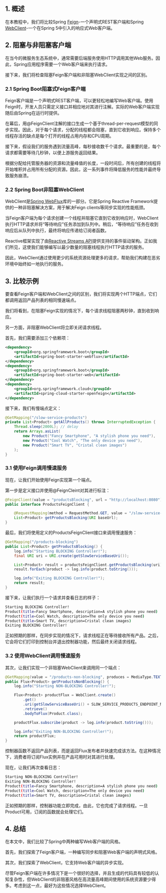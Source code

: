 ## 1. 概述

在本教程中，我们将比较Spring [Feign](https://www.baeldung.com/spring-cloud-openfeign)-一个声明式REST客户端和Spring [WebClient](https://www.baeldung.com/spring-5-webclient)-一个在Spring 5中引入的响应式Web客户端。

## 2. 阻塞与非阻塞客户端

在当今的微服务生态系统中，通常需要后端服务使用HTTP调用其他Web服务。因此，Spring应用程序需要一个Web客户端来执行请求。

接下来，我们将检查阻塞Feign客户端和非阻塞WebClient实现之间的区别。

### 2.1 Spring Boot阻塞式Feign客户端

Feign客户端是一个声明式REST客户端，可以更轻松地编写Web客户端。使用Feign时，开发人员只需定义接口并相应地对其进行注解。实际的Web客户端实现随后由Spring在运行时提供。

在幕后，用@FeignClient注解的接口生成一个基于thread-per-request模型的同步实现。因此，对于每个请求，分配的线程都会阻塞，直到它收到响应。保持多个线程存活的缺点是每个打开的线程占用内存和CPU周期。

接下来，假设我们的服务遇到流量高峰，每秒接收数千个请求。最重要的是，每个请求都需要等待几秒钟，以便上游服务返回结果。

根据分配给托管服务器的资源和流量峰值的长度，一段时间后，所有创建的线程将开始堆积并占用所有分配的资源。因此，这一系列事件将降低服务的性能并最终导致服务崩溃。

### 2.2 Spring Boot非阻塞WebClient

WebClient是[Spring WebFlux](https://www.baeldung.com/spring-webflux)库的一部分。它是Spring Reactive Framework提供的一种非阻塞解决方案，用于解决Feign clients等同步实现的性能瓶颈。

当Feign客户端为每个请求创建一个线程并阻塞它直到它收到响应时，WebClient执行HTTP请求并将“等待响应”任务添加到队列中。稍后，“等待响应”任务在收到响应后从队列中执行，最终将响应传递给订阅者函数。

Reactive框架实现了由[Reactive Streams API](https://www.baeldung.com/java-9-reactive-streams)提供支持的事件驱动架构。正如我们所见，这使我们能够编写以最少数量的阻塞线程执行HTTP请求的服务。

因此，WebClient通过使用更少的系统资源处理更多的请求，帮助我们构建在恶劣环境中始终如一地执行的服务。

## 3. 比较示例

要查看Feign客户端和WebClient之间的区别，我们将实现两个HTTP端点，它们都调用返回产品列表的相同慢速端点。

我们将看到，在阻塞Feign实现的情况下，每个请求线程阻塞两秒钟，直到收到响应。

另一方面，非阻塞WebClient将立即关闭请求线程。

首先，我们需要添加三个依赖项：

```xml
<dependency>
    <groupId>org.springframework.boot</groupId>
    <artifactId>spring-boot-starter-webflux</artifactId>
</dependency>
<dependency>
    <groupId>org.springframework.boot</groupId>
    <artifactId>spring-boot-starter-web</artifactId>
</dependency>
<dependency>
    <groupId>org.springframework.cloud</groupId>
    <artifactId>spring-cloud-starter-openfeign</artifactId>
</dependency>
```

接下来，我们有慢端点定义：

```java
@GetMapping("/slow-service-products")
private List<Product> getAllProducts() throws InterruptedException {
    Thread.sleep(2000L); // delay
    return Arrays.asList(
        new Product("Fancy Smartphone", "A stylish phone you need"),
        new Product("Cool Watch", "The only device you need"),
        new Product("Smart TV", "Cristal clean images")
    );
}
```

### 3.1 使用Feign调用慢速服务

现在，让我们开始使用Feign实现第一个端点。

第一步是定义接口并使用@FeignCleint对其进行标注：

```java
@FeignClient(value = "productsBlocking", url = "http://localhost:8080")
public interface ProductsFeignClient {

    @RequestMapping(method = RequestMethod.GET, value = "/slow-service-products", produces = "application/json")
    List<Product> getProductsBlocking(URI baseUrl);
}
```

最后，我们将使用定义的ProductsFeignClient接口来调用慢速服务：

```java
@GetMapping("/products-blocking")
public List<Product> getProductsBlocking() {
    log.info("Starting BLOCKING Controller!");
    final URI uri = URI.create(getSlowServiceBaseUri());

    List<Product> result = productsFeignClient.getProductsBlocking(uri);
    result.forEach(product -> log.info(product.toString()));

    log.info("Exiting BLOCKING Controller!");
    return result;
}
```

接下来，让我们执行一个请求并查看日志的样子：

```bash
Starting BLOCKING Controller!
Product(title=Fancy Smartphone, description=A stylish phone you need)
Product(title=Cool Watch, description=The only device you need)
Product(title=Smart TV, description=Cristal clean images)
Exiting BLOCKING Controller!
```

正如预期的那样，在同步实现的情况下，请求线程正在等待接收所有产品。之后，它会将它们打印到控制台并退出控制器功能，然后最终关闭请求线程。

### 3.2 使用WebClient调用慢速服务

其次，让我们实现一个非阻塞WebClient来调用同一个端点：

```java
@GetMapping(value = "/products-non-blocking", produces = MediaType.TEXT_EVENT_STREAM_VALUE)
public Flux<Product> getProductsNonBlocking() {
    log.info("Starting NON-BLOCKING Controller!");

    Flux<Product> productFlux = WebClient.create()
        .get()
        .uri(getSlowServiceBaseUri() + SLOW_SERVICE_PRODUCTS_ENDPOINT_NAME)
        .retrieve()
        .bodyToFlux(Product.class);

    productFlux.subscribe(product -> log.info(product.toString()));

    log.info("Exiting NON-BLOCKING Controller!");
    return productFlux;
}
```

控制器函数不返回产品列表，而是返回Flux发布者并快速完成该方法。在这种情况下，消费者将订阅Flux实例并在产品可用时对其进行处理。

现在，让我们再次查看日志：

```bash
Starting NON-BLOCKING Controller!
Exiting NON-BLOCKING Controller!
Product(title=Fancy Smartphone, description=A stylish phone you need)
Product(title=Cool Watch, description=The only device you need)
Product(title=Smart TV, description=Cristal clean images)
```

正如预期的那样，控制器功能立即完成，由此，它也完成了请求线程。一旦Product可用，订阅的函数就会处理它们。

## 4. 总结

在本文中，我们比较了Spring中两种编写Web客户端的风格。

首先，我们探索了Feign客户端，一种编写同步和阻塞Web客户端的声明式风格。

其次，我们探索了WebClient，它支持Web客户端的异步实现。

尽管Feign客户端在许多情况下是一个很好的选择，并且生成的代码具有较低的认知复杂性，但WebClient的非阻塞风格在高流量高峰期间使用的系统资源要少得多。考虑到这一点，最好为这些情况选择WebClient。